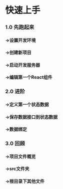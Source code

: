 # 快速上手

### 1.0 先跑起来

#### →设置开发环境



#### →创建新项目



#### →启动开发服务器



#### →编辑第一个React组件



### 2.0 进阶

#### →定义第一个状态数据

#### →保存数据接口到状态数据

#### →数据绑定



### 3.0 回顾

#### →项目文件概览

#### →src文件夹

#### →根目录下其他文件

